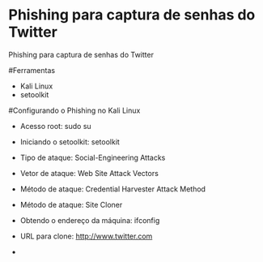 # Phishing para captura de senhas do Twitter
Phishing para captura de senhas do Twitter

#Ferramentas
  - Kali Linux
  - setoolkit

#Configurando o Phishing no Kali Linux
 - Acesso root: sudo su
 - Iniciando o setoolkit: setoolkit
 - Tipo de ataque: Social-Engineering Attacks
 - Vetor de ataque: Web Site Attack Vectors
 - Método de ataque: Credential Harvester Attack Method 
 - Método de ataque: Site Cloner
 - Obtendo o endereço da máquina: ifconfig
 - URL para clone: http://www.twitter.com

 - 
